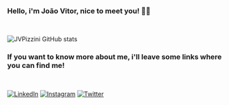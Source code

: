 ### Hello, i'm João Vitor, nice to meet you! 🙋‍♂️ ###

</br>

![JVPizzini GitHub stats](https://github-readme-stats.vercel.app/api?username=JVPizzini&show_icons=true&theme=dark)

### If you want to know more about me, i'll leave some links where you can find me! ###
</br>

[![LinkedIn](https://img.shields.io/badge/LinkedIn-0077B5?style=for-the-badge&logo=linkedin&logoColor=white)](https://www.linkedin.com/in/jvpizzini/)
[![Instagram](https://img.shields.io/badge/Instagram-E4405F?style=for-the-badge&logo=instagram&logoColor=white)](https://www.instagram.com/jvpizzini/)
[![Twitter](https://img.shields.io/badge/Twitter-1DA1F2?style=for-the-badge&logo=twitter&logoColor=white)](https://twitter.com/JVPizzini)
